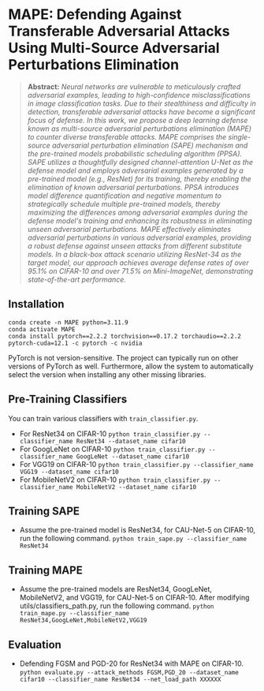 # MAPE: Defending Against Transferable Adversarial Attacks Using Multi-Source Adversarial Perturbations Elimination

[//]: # ([Paper]&#40;&#41; )

> **Abstract:** *Neural networks are vulnerable to meticulously crafted adversarial examples, leading to high-confidence
> misclassifications in image classification tasks. Due to their stealthiness and difficulty in detection, transferable 
> adversarial attacks have become a significant focus of defense. In this work, we propose a deep learning defense known 
> as multi-source adversarial perturbations elimination (MAPE) to counter diverse transferable attacks. MAPE 
> comprises the single-source adversarial perturbation elimination (SAPE) mechanism and the pre-trained 
> models probabilistic scheduling algorithm (PPSA). SAPE utilizes a thoughtfully designed channel-attention U-Net as 
> the defense model and employs adversarial examples generated by a pre-trained model (e.g., ResNet) for its training, 
> thereby enabling the elimination of known adversarial perturbations. PPSA introduces model difference quantification 
> and negative momentum to strategically schedule multiple pre-trained models, thereby maximizing the differences among 
> adversarial examples during the defense model's training and enhancing its robustness in eliminating unseen adversarial 
> perturbations. MAPE effectively eliminates adversarial perturbations in various adversarial examples, providing a 
> robust defense against unseen attacks from different substitute models. In a black-box attack scenario utilizing 
> ResNet-34 as the target model, our approach achieves average defense rates of over 95.1% on CIFAR-10 and over 71.5% 
> on Mini-ImageNet, demonstrating state-of-the-art performance.*
>

## Installation

```
conda create -n MAPE python=3.11.9
conda activate MAPE
conda install pytorch==2.2.2 torchvision==0.17.2 torchaudio==2.2.2 pytorch-cuda=12.1 -c pytorch -c nvidia
```
PyTorch is not version-sensitive. The project can typically run on other versions of PyTorch as well. 
Furthermore, allow the system to automatically select the version when installing any other missing libraries.

## Pre-Training Classifiers

You can train various classifiers with `train_classifier.py`.

* For ResNet34 on CIFAR-10
  `python train_classifier.py --classifier_name ResNet34 --dataset_name cifar10`
* For GoogLeNet on CIFAR-10
  `python train_classifier.py --classifier_name GoogLeNet --dataset_name cifar10`
* For VGG19 on CIFAR-10
  `python train_classifier.py --classifier_name VGG19 --dataset_name cifar10`
* For MobileNetV2 on CIFAR-10
  `python train_classifier.py --classifier_name MobileNetV2 --dataset_name cifar10`

## Training SAPE

* Assume the pre-trained model is ResNet34, for CAU-Net-5 on CIFAR-10, run the following command.
  `python train_sape.py --classifier_name ResNet34`


## Training MAPE

* Assume the pre-trained models are ResNet34, GoogLeNet, MobileNetV2, and VGG19, for CAU-Net-5 on CIFAR-10. After modifying utils/classifiers_path.py, run the following command.
  `python train_mape.py --classifier_name ResNet34,GoogLeNet,MobileNetV2,VGG19`


## Evaluation

* Defending FGSM and PGD-20 for ResNet34 with MAPE on CIFAR-10.
`python evaluate.py --attack_methods FGSM,PGD_20 --dataset_name cifar10 --classifier_name ResNet34 --net_load_path XXXXXX`
